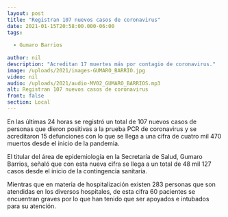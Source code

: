 ```yaml
---
layout: post
title: "Registran 107 nuevos casos de coronavirus"
date: 2021-01-15T20:58:00.000-06:00
tags:
  
  - Gumaro Barrios
  
author: nil
description: "Acreditan 17 muertes más por contagio de coronavirus."
image: /uploads/2021/images-GUMARO_BARRIO.jpg
video: nil
audio: /uploads/2021/audio-MV02_GUMARO_BARRIOS.mp3
alt: Registran 107 nuevos casos de coronavirus
front: false
section: Local
---
```


En las últimas 24 horas se registró un total de 107 nuevos casos de personas que dieron positivas a la prueba PCR de coronavirus y se acreditaron 15 defunciones con lo que se llega a una cifra de cuatro mil 470 muertos desde el inicio de la pandemia.

El titular del área de epidemiología en la Secretaría de Salud, Gumaro Barrios, señaló que con esta nueva cifra se llega a un total de 48 mil 127 casos desde el inicio de la contingencia sanitaria.

Mientras que en materia de hospitalización existen 283 personas que son atendidas en los diversos hospitales, de esta cifra 60 pacientes se encuentran graves por lo que han tenido que ser apoyados e intubados para su atención.